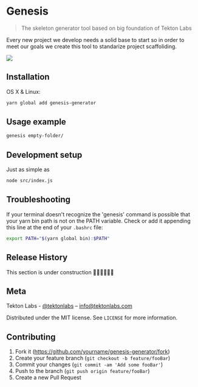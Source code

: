 # Genesis
> The skeleton generator tool based on big foundation of Tekton Labs

Every new project we develop needs a solid base to start so in order to meet our goals we
create this tool to standarize project scaffoliding.

![](https://1.bp.blogspot.com/-785ExAu4O5Q/WG5SygJvhbI/AAAAAAAAD_k/K5bSQFaV5yY9S4NE0GsGA0EeOvFrX4pagCLcB/s1600/The-Tree-of-Life.jpg)

## Installation

OS X & Linux:

```sh
yarn global add genesis-generator
```

## Usage example

```sh
genesis empty-folder/
```

## Development setup

Just as simple as
```sh
node src/index.js
```

## Troubleshooting

If your terminal doesn't recognize the 'genesis' command is possible that your yarn bin path is not on the PATH variable. Check or add it appending this line at the end of your ```.bashrc``` file:

```sh
export PATH="$(yarn global bin):$PATH"
```

## Release History

This section is under construction 👷🏽‍♂️👷🏽‍♀️

## Meta

Tekton Labs - [@tektonlabs](https://twitter.com/tektonlabs) – info@tektonlabs.com

Distributed under the MIT license. See ``LICENSE`` for more information.

## Contributing

1. Fork it (<https://github.com/yourname/genesis-generator/fork>)
2. Create your feature branch (`git checkout -b feature/fooBar`)
3. Commit your changes (`git commit -am 'Add some fooBar'`)
4. Push to the branch (`git push origin feature/fooBar`)
5. Create a new Pull Request
